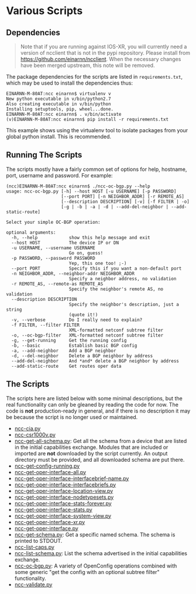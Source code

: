 # Various Scripts

## Dependencies

> Note that if you are running against IOS-XR, you will currently need a version of ncclient that is not in the pypi repository. Please install from https://github.com/einarnn/ncclient. When the necessary changes have been merged upstream, this note will be removed.

The package dependencies for the scripts are listed in ```requirements.txt```, which may be used to install the dependencies thus:

```
EINARNN-M-80AT:ncc einarnn$ virtualenv v
New python executable in v/bin/python2.7
Also creating executable in v/bin/python
Installing setuptools, pip, wheel...done.
EINARNN-M-80AT:ncc einarnn$ . v/bin/activate
(v)EINARNN-M-80AT:ncc einarnn$ pip install -r requirements.txt
```

This example shows using the virtualenv tool to isolate packages from your global python install. This is recommended.

## Running The Scripts

The scripts mostly have a fairly common set of options for help, hostname, port, username and password. For example:

```
(ncc)EINARNN-M-80AT:ncc einarnn$ ./ncc-oc-bgp.py --help
usage: ncc-oc-bgp.py [-h] --host HOST [-u USERNAME] [-p PASSWORD]
                     [--port PORT] [-n NEIGHBOR_ADDR] [-r REMOTE_AS]
                     [--description DESCRIPTION] [-v] [-f FILTER | -o]
                     [-g | -b | -a | -d | --add-del-neighbor | --add-static-route]

Select your simple OC-BGP operation:

optional arguments:
  -h, --help            show this help message and exit
  --host HOST           The device IP or DN
  -u USERNAME, --username USERNAME
                        Go on, guess!
  -p PASSWORD, --password PASSWORD
                        Yep, this one too! ;-)
  --port PORT           Specify this if you want a non-default port
  -n NEIGHBOR_ADDR, --neighbor-addr NEIGHBOR_ADDR
                        Specify a neighbor address, no validation
  -r REMOTE_AS, --remote-as REMOTE_AS
                        Specify the neighbor's remote AS, no validation
  --description DESCRIPTION
                        Specify the neighbor's description, just a string
                        (quote it!)
  -v, --verbose         Do I really need to explain?
  -f FILTER, --filter FILTER
                        XML-formatted netconf subtree filter
  -o, --oc-bgp-filter   XML-formatted netconf subtree filter
  -g, --get-running     Get the running config
  -b, --basic           Establish basic BGP config
  -a, --add-neighbor    Add a BGP neighbor
  -d, --del-neighbor    Delete a BGP neighbor by address
  --add-del-neighbor    And *and* delete a BGP neighbor by address
  --add-static-route    Get routes oper data
```

## The Scripts

The scripts here are listed below with some minimal descriptions, but the real functionality can only be gleaned by reading the code for now. The code is **not** production-ready in general, and if there is no description it may be because the script is no longer used or maintained.

- [ncc-cia.py](ncc-cia.py)
- [ncc-csr1000v.py](ncc-csr1000v.py)
- [ncc-get-all-schema.py](ncc-get-all-schema.py): Get all the schema from a device that are listed in the initial capabilities exchange. Modules that are included or imported are **not** downloaded by the script currently. An output directory must be provided, and all downloaded schema are put there.
- [ncc-get-config-running.py](ncc-get-config-running.py)
- [ncc-get-oper-interface-all.py](ncc-get-oper-interface-all.py)
- [ncc-get-oper-interface-interfacebrief-name.py](ncc-get-oper-interface-interfacebrief-name.py)
- [ncc-get-oper-interface-interfacebriefs.py](ncc-get-oper-interface-interfacebriefs.py)
- [ncc-get-oper-interface-location-view.py](ncc-get-oper-interface-location-view.py)
- [ncc-get-oper-interface-nodetypesets.py](ncc-get-oper-interface-nodetypesets.py)
- [ncc-get-oper-interface-stats-forever.py](ncc-get-oper-interface-stats-forever.py)
- [ncc-get-oper-interface-stats.py](ncc-get-oper-interface-stats.py)
- [ncc-get-oper-interface-system-view.py](ncc-get-oper-interface-system-view.py)
- [ncc-get-oper-interface-xr.py](ncc-get-oper-interface-xr.py)
- [ncc-get-oper-interface.py](ncc-get-oper-interface.py)
- [ncc-get-schema.py](ncc-get-schema.py): Get a specific named schema. The schema is printed to STDOUT.
- [ncc-list-caps.py](ncc-list-caps.py)
- [ncc-list-schema.py](ncc-list-schema.py): List the schema advertised in the initial capabilities exchange.
- [ncc-oc-bgp.py](ncc-oc-bgp.py): A variety of OpenConfig operations combined with some generic "get the config with an optional subtree filter" functionality.
- [ncc-validate.py](ncc-validate.py)
